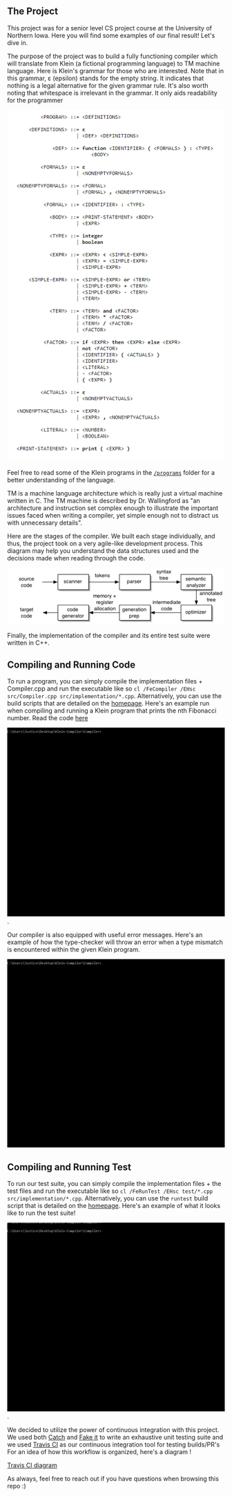 ## The Project
This project was for a senior level CS project course at the University of Northern Iowa. Here you will find some examples of our final result! Let's dive in.

The purpose of the project was to build a fully functioning compiler which will translate from Klein (a fictional programming language) to TM machine language. Here is Klein's grammar for those who are interested. Note that in this grammar, ε (epsilon) stands for the empty string. It indicates that nothing is a legal alternative for the given grammar rule. It's also worth noting that whitespace is irrelevant in the grammar. It only aids readability for the programmer

![language grammar](grammar.png)

Feel free to read some of the Klein programs in the [`/programs`](..//Compiler/programs) folder for a better understanding of the language.

TM is a machine language architecture which is really just a virtual machine written in C. The TM machine is described by Dr. Wallingford as "an architecture and instruction set complex enough to illustrate the important issues faced when writing a compiler, yet simple enough not to distract us with unnecessary details".

Here are the stages of the compiler. We built each stage individually, and thus, the project took on a very agile-like development process. This diagram may help you understand the data structures used and the decisions made when reading through the code. 

![stages of the compiler](stages-of-compiler.png)

Finally, the implementation of the compiler and its entire test suite were written in C++.


## Compiling and Running Code
To run a program, you can simply compile the implementation files + Compiler.cpp and run the executable like so `cl /FeCompiler /EHsc src/Compiler.cpp src/implementation/*.cpp`. Alternatively, you can use the build scripts that are detailed on the [homepage](../README.md). Here's an example run when compiling and running a Klein program that prints the nth Fibonacci number. Read the code [here](fibonacci.kln)

![fibonacci run](fibonacci-run.gif).

Our compiler is also equipped with useful error messages. Here's an example of how the type-checker will throw an error when a type mismatch is encountered within the given Klein program. 

![semantic errors](type-error.gif)


## Compiling and Running Test
To run our test suite, you can simply compile the implementation files + the test files and run the executable like so `cl /FeRunTest /EHsc test/*.cpp src/implementation/*.cpp`. Alternatively, you can use the `runtest` build script that is detailed on the [homepage](../README.md). Here's an example of what it looks like to run the test suite!

![fibonacci run](test-run.gif).

We decided to utilize the power of continuous integration with this project. We used both [Catch](https://github.com/catchorg/Catch2) and [Fake it](https://github.com/eranpeer/FakeIt) to write an exhaustive unit testing suite and we used [Travis CI](https://travis-ci.org/) as our continuous integration tool for testing builds/PR's For an idea of how this workflow is organized, here's a diagram !

[Travis CI diagram](ci-diagram.jpg)

As always, feel free to reach out if you have questions when browsing this repo :)
